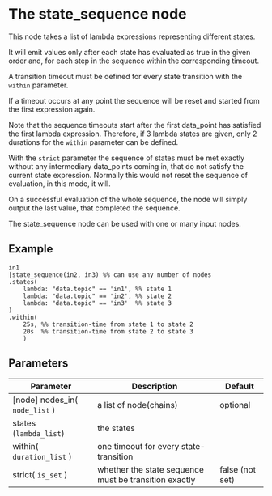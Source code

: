 The state_sequence node
=====================

This node takes a list of lambda expressions representing different states.

It will emit values only after each state has evaluated as true in the given order and, for each step in the sequence
within the corresponding timeout.

A transition timeout must be defined for every state transition with the `within` parameter.

If a timeout occurs at any point the sequence will be reset and started from the first expression again.

Note that the sequence timeouts start after the first data_point has satisfied the first lambda expression.
Therefore, if 3 lambda states are given, only 2 durations for the `within` parameter can be defined.

With the `strict` parameter the sequence of states must be met exactly without any intermediary data_points coming in,
that do not satisfy the current state expression.
Normally this would not reset the sequence of evaluation, in this mode, it will.

On a successful evaluation of the whole sequence, the node will simply output the last value, that completed the sequence.

The state_sequence node can be used with one or many input nodes.

Example
-------

```dfs  
in1
|state_sequence(in2, in3) %% can use any number of nodes
.states(
    lambda: "data.topic" == 'in1', %% state 1
    lambda: "data.topic" == 'in2', %% state 2
    lambda: "data.topic" == 'in3'  %% state 3
)
.within(
    25s, %% transition-time from state 1 to state 2
    20s  %% transition-time from state 2 to state 3
    ) 

```


Parameters
----------

Parameter     | Description | Default 
--------------|-------------|---------
[node] nodes_in( `node_list` )| a list of node(chains) | optional
states (`lambda_list`) | the states |
within( `duration_list` )| one timeout for every state-transition |  
strict( `is_set` ) | whether the state sequence must be transition exactly | false (not set)
 